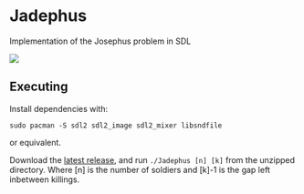 # Jadephus
Implementation of the Josephus problem in SDL

<img src="https://raw.githubusercontent.com/avexxx3/Jadephus/refs/heads/main/Jadephus.gif">

## Executing
Install dependencies with:
```
sudo pacman -S sdl2 sdl2_image sdl2_mixer libsndfile
```
or equivalent.

Download the [latest release](https://github.com/avexxx3/Jadephus/releases/latest), and run ``./Jadephus [n] [k]`` from the unzipped directory.
Where [n] is the number of soldiers and [k]-1 is the gap left inbetween killings.
